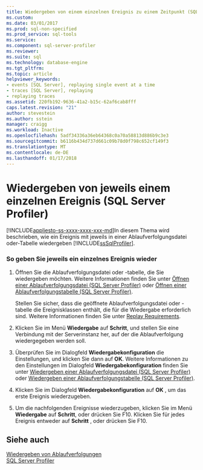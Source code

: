 ```yaml
---
title: Wiedergeben von einem einzelnen Ereignis zu einem Zeitpunkt (SQL Server Profiler) | Microsoft Docs
ms.custom: 
ms.date: 03/01/2017
ms.prod: sql-non-specified
ms.prod_service: sql-tools
ms.service: 
ms.component: sql-server-profiler
ms.reviewer: 
ms.suite: sql
ms.technology: database-engine
ms.tgt_pltfrm: 
ms.topic: article
helpviewer_keywords:
- events [SQL Server], replaying single event at a time
- traces [SQL Server], replaying
- replaying traces
ms.assetid: 220fb192-9636-41a2-b15c-62af6cab8fff
caps.latest.revision: "21"
author: stevestein
ms.author: sstein
manager: craigg
ms.workload: Inactive
ms.openlocfilehash: 5adf34336a36eb64368c0a70a58813d886b9c3e3
ms.sourcegitcommit: b6116b434d737d661c09b78d0f798c652cf149f3
ms.translationtype: MT
ms.contentlocale: de-DE
ms.lasthandoff: 01/17/2018
---
```

# <a name="replay-a-single-event-at-a-time-sql-server-profiler"></a>Wiedergeben von jeweils einem einzelnen Ereignis (SQL Server Profiler)
[!INCLUDE[appliesto-ss-xxxx-xxxx-xxx-md](../../includes/appliesto-ss-xxxx-xxxx-xxx-md.md)]In diesem Thema wird beschrieben, wie ein Ereignis mit jeweils in einer Ablaufverfolgungsdatei oder-Tabelle wiedergeben [!INCLUDE[ssSqlProfiler](../../includes/sssqlprofiler-md.md)].  
  
### <a name="to-replay-a-single-event-at-a-time"></a>So geben Sie jeweils ein einzelnes Ereignis wieder  
  
1.  Öffnen Sie die Ablaufverfolgungsdatei oder -tabelle, die Sie wiedergeben möchten. Weitere Informationen finden Sie unter [Öffnen einer Ablaufverfolgungsdatei &#40;SQL Server Profiler&#41;](../../tools/sql-server-profiler/open-a-trace-file-sql-server-profiler.md) oder [Öffnen einer Ablaufverfolgungstabelle &#40;SQL Server Profiler&#41;](../../tools/sql-server-profiler/open-a-trace-table-sql-server-profiler.md).  
  
     Stellen Sie sicher, dass die geöffnete Ablaufverfolgungsdatei oder -tabelle die Ereignisklassen enthält, die für die Wiedergabe erforderlich sind. Weitere Informationen finden Sie unter [Replay Requirements](../../tools/sql-server-profiler/replay-requirements.md).  
  
2.  Klicken Sie im Menü **Wiedergabe** auf **Schritt**, und stellen Sie eine Verbindung mit der Serverinstanz her, auf der die Ablaufverfolgung wiedergegeben werden soll.  
  
3.  Überprüfen Sie im Dialogfeld **Wiedergabekonfiguration** die Einstellungen, und klicken Sie dann auf **OK**. Weitere Informationen zu den Einstellungen im Dialogfeld **Wiedergabekonfiguration** finden Sie unter [Wiedergeben einer Ablaufverfolgungsdatei &#40;SQL Server Profiler&#41;](../../tools/sql-server-profiler/replay-a-trace-file-sql-server-profiler.md) oder [Wiedergeben einer Ablaufverfolgungstabelle &#40;SQL Server Profiler&#41;](../../tools/sql-server-profiler/replay-a-trace-table-sql-server-profiler.md).  
  
4.  Klicken Sie im Dialogfeld **Wiedergabekonfiguration** auf **OK** , um das erste Ereignis wiederzugeben.  
  
5.  Um die nachfolgenden Ereignisse wiederzugeben, klicken Sie im Menü **Wiedergabe** auf **Schritt**, oder drücken Sie F10. Klicken Sie für jedes Ereignis entweder auf **Schritt** , oder drücken Sie F10.  
  
## <a name="see-also"></a>Siehe auch  
 [Wiedergeben von Ablaufverfolgungen](../../tools/sql-server-profiler/replay-traces.md)   
 [SQL Server Profiler](../../tools/sql-server-profiler/sql-server-profiler.md)  
  
  

